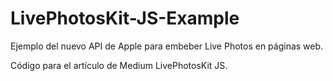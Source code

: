 # LivePhotosKit-JS-Example
Ejemplo del nuevo API de Apple para embeber Live Photos en páginas web.

Código para el artículo de Medium LivePhotosKit JS.
